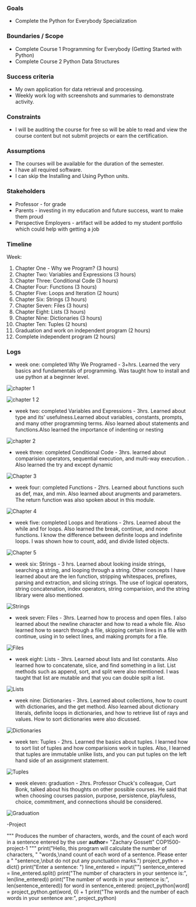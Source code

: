
### Goals

-   Complete the Python for Everybody Specialization

### Boundaries / Scope

-   Complete Course 1 Programming for Everybody (Getting Started with Python)
-   Complete Course 2 Python Data Structures

### Success criteria

-   My own application for data retrieval and processing.
-   Weekly work log with screenshots and summaries to demonstrate activity.

### Constraints

-   I will be auditing the course for free so will be able to read and view the course content but not submit projects or earn the certification.

### Assumptions

-   The courses will be available for the duration of the semester.
-   I have all required software.
-   I can skip the Installing and Using Python units.

### Stakeholders

-   Professor - for grade
-   Parents - investing in my education and future success, want to make them proud
-   Perspective Employers - artifact will be added to my student portfolio which could help with getting a job

### Timeline

Week:

1.  Chapter One - Why we Program? (3 hours)
2.  Chapter Two: Variables and Expressions (3 hours)
3.  Chapter Three: Conditional Code (3 hours)
4.  Chapter Four: Functions (3 hours)
5.  Chapter Five: Loops and Iteration (2 hours)
6.  Chapter Six: Strings (3 hours)
7.  Chapter Seven: Files (3 hours) 
8.  Chapter Eight: Lists (3 hours)
9.  Chapter Nine: Dictionaries (3 hours)
10. Chapter Ten: Tuples (2 hours)
11. Graduation and work on independent program (2 hours)
12. Complete independent program (2 hours)
### Logs
- week one: completed Why We Programed - 3+hrs. Learned the very basics and fundamentals of programming. Was taught how to install and use python at a beginner level.

![chapter 1](https://user-images.githubusercontent.com/54559367/66277815-a93ff400-e871-11e9-892d-0e05bb6e5dcf.PNG)

![chapter 1 2](https://user-images.githubusercontent.com/54559367/66277818-acd37b00-e871-11e9-9356-382367afb13d.PNG)

- week two: completed Variables and Expressions - 3hrs. Learned about type and its' usefulness.Learned about variables, constants, prompts, and many other programming terms. Also learned about statements and functions.Also learned the importance of indenting or nesting

![chapter 2](https://user-images.githubusercontent.com/54559367/66277819-afce6b80-e871-11e9-9ab1-8dcd50ba0c02.PNG)

- week three: completed Conditional Code - 3hrs. learned about comparision operators, sequential execution, and multi-way execution. . Also learned the try and except dynamic

![Chapter 3](https://user-images.githubusercontent.com/54559367/66277822-b1982f00-e871-11e9-8eae-9825e014f100.PNG)

- week four: completed Functions - 2hrs. Learned about functions such as def, max, and min. Also learned about arugments and parameters. The return function was also spoken about in this module.

![Chapter 4](https://user-images.githubusercontent.com/54559367/66277823-b2c95c00-e871-11e9-94cb-a8307b39e225.PNG)

- week five: completed Loops and Iterations - 2hrs. Learned about the while and for loops. Also learned the break, continue, and none functions. I know the difference between definite loops and indefinite loops. I was shown how to count, add, and divide listed objects.

![Chapter 5](https://user-images.githubusercontent.com/54559367/66277824-b3fa8900-e871-11e9-86b4-44060c673dd3.PNG)

- week six: Strings - 3 hrs. Learned about looking inside strings, searching a string, and looping through a string. Other concepts I have learned about are the len function, stripping whitespaces, prefixes, parsing and extraction, and slicing strings. The use of logical operators, string concatenation, index operators, string comparision, and the string library were also mentioned. 

![Strings](https://user-images.githubusercontent.com/54559367/68092818-1f2d8000-fe5d-11e9-960b-2370f07005cb.PNG)

- week seven: Files - 3hrs. Learned how to process and open files. I also learned about the newline character and how to read a whole file. Also learned how to search through a file, skipping certain lines in a file with continue, using in to select lines, and making prompts for a file.

![Files](https://user-images.githubusercontent.com/54559367/68092819-218fda00-fe5d-11e9-9a34-34a47697bc04.PNG)

- week eight: Lists - 3hrs. Learned about lists and list constants. Also learned how to concatenate, slice, and find something in a list. List methods such as append, sort, and split were also mentioned. I was taught that list are mutable and that you can double spilt a list.

![Lists](https://user-images.githubusercontent.com/54559367/68092820-23599d80-fe5d-11e9-8949-15ac261fda2f.PNG)

- week nine: Dictionaries - 3hrs. Learned about collections, how to count with dictionaries, and the get method. Also learned about dictionary literals, definite loops in dictionaries, and how to retrieve list of rays and values. How to sort dictionaries were also dicussed.

![Dictionaries](https://user-images.githubusercontent.com/54559367/68092823-29e81500-fe5d-11e9-989e-068e18a1c28c.PNG)

- week ten: Tuples - 2hrs. Learned the basics about tuples. I learned how to sort list of tuples and how comparisions work in tuples. Also, I learned that tuples are immutable unlike lists, and you can put tuples on the left hand side of an assignment statement.

![Tuples](https://user-images.githubusercontent.com/54559367/68092824-2bb1d880-fe5d-11e9-8c66-53c53e0cb990.PNG)

- week eleven: graduation - 2hrs. Professor Chuck's colleague, Curt Bonk, talked about his thoughts on other possible courses. He said that when choosing courses passion, purpose, persistence, playfuless, choice, commitment, and connections should be considered.

![Graduation](https://user-images.githubusercontent.com/54559367/68836636-cfcf2700-0688-11ea-8cad-5af7428d16fe.PNG)


-Project

"""
Produces the number of characters, words, and the count of each word in a
sentence entered by the user
__author__= "Zachary Gossett"
COP1500-project-1
"""
print("Hello, this program will calculate the number of characters, "
      "words,\nand count of each word of a sentence. Please enter a "
      "sentence,\nbut do not put any punctuation marks.")
project_python = dict()
print("Enter a sentence: ")
line_entered = input("")
sentence_entered = line_entered.split()
print("The number of characters in your sentence is:", len(line_entered))
print("The number of words in your sentence is:", len(sentence_entered))
for word in sentence_entered:
    project_python[word] = project_python.get(word, 0) + 1
print("The words and the number of each words in your sentence are:",
      project_python)
